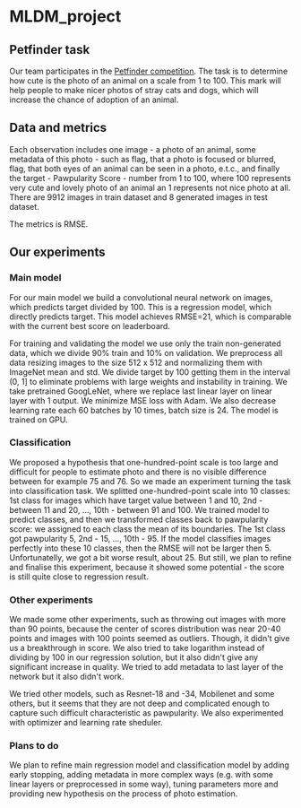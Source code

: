 # MLDM_project

## Petfinder task

Our team participates in the [Petfinder competition](https://www.kaggle.com/c/petfinder-pawpularity-score/overview/description). The task is to determine how cute is the photo of an animal on a scale from 1 to 100. This mark will help people to make nicer photos of stray cats and dogs, which will increase the chance of adoption of an animal.

## Data and metrics

Each observation includes one image - a photo of an animal, some metadata of this photo - such as flag, that a photo is focused or blurred, flag, that both eyes of an animal can be seen in a photo, e.t.c., and finally the target - Pawpularity Score - number from 1 to 100, where 100 represents very cute and lovely photo of an animal an 1 represents not nice photo at all. There are 9912 images in train dataset and 8 generated images in test dataset.

The metrics is RMSE.

## Our experiments

### Main model

For our main model we build a convolutional neural network on images, which predicts target divided by 100. This is a regression model, which directly predicts target. This model achieves RMSE=21, which is comparable with the current best score on leaderboard.

For training and validating the model we use only the train non-generated data, which we divide 90% train and 10% on validation. We preprocess all data resizing images to the size 512 x 512 and normalizing them with ImageNet mean and std. We divide target by 100 getting them in the interval (0, 1] to eliminate problems with large weights and instability in training. We take pretrained GoogLeNet, where we replace last linear layer on linear layer with 1 output. We minimize MSE loss with Adam. We also decrease learning rate each 60 batches by 10 times, batch size is 24. The model is trained on GPU.

### Classification

We proposed a hypothesis that one-hundred-point scale is too large and difficult for people to estimate photo and there is no visible difference between for example 75 and 76. So we made an experiment turning the task into classification task. We splitted one-hundred-point scale into 10 classes: 1st class for images which have target value between 1 and 10, 2nd - between 11 and 20, ..., 10th - between 91 and 100. We trained model to predict classes, and then we transformed classes back to pawpularity score: we assigned to each class the mean of its boundaries. The 1st class got pawpularity 5, 2nd - 15, ..., 10th - 95. If the model classifies images perfectly into these 10 classes, then the RMSE will not be larger then 5. Unfortunatelly, we got a bit worse result, about 25. But still, we plan to refine and finalise this experiment, because it showed some potential - the score is still quite close to regression result.

### Other experiments

We made some other experiments, such as throwing out images with more than 90 points, because the center of scores distribution was near 20-40 points and images with 100 points seemed as outliers. Though, it didn't give us a breakthrough in score. We also tried to take logarithm instead of dividing by 100 in our regression solution, but it also didn't give any significant increase in quality. We tried to add metadata to last layer of the network but it also didn't work.

We tried other models, such as Resnet-18 and -34, Mobilenet and some others, but it seems that they are not deep and complicated enough to capture such difficult characteristic as pawpularity. We also experimented with optimizer and learning rate sheduler.

### Plans to do

We plan to refine main regression model and classification model by adding early stopping, adding metadata in more complex ways (e.g. with some linear layers or preprocessed in some way), tuning parameters more and providing new hypothesis on the process of photo estimation.
